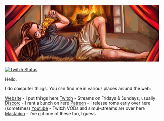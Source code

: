 <p align="center"><img src="https://raw.githubusercontent.com/zorchenhimer/zorchenhimer/master/github-banner.png" /></p>

<p><a href="https://www.twitch.tv/zorchenhimer" target="_blank"><img alt="Twitch Status" src="https://img.shields.io/twitch/status/zorchenhimer?style=for-the-badge"></a></p>

Hello.

I do computer things. You can find me in various places around the web:

[Website](https//zorchenhimer.com) - I put things here
[Twitch](https://www.twitch.tv/zorchenhimer) - Streams on Fridays & Sundays, usually
[Discord](https://discord.gg/d5tpRSx) - I rant a bunch on here
[Patreon](https://www.patreon.com/Zorchenhimer) - I release roms early over here (sometimes)
[Youtube](https://www.youtube.com/@Zorchenhimer) - Twitch VODs and simul-streams are over here
[Mastadon](https://mastodon.social/@Zorchenhimer) - I’ve got one of these too, I guess

